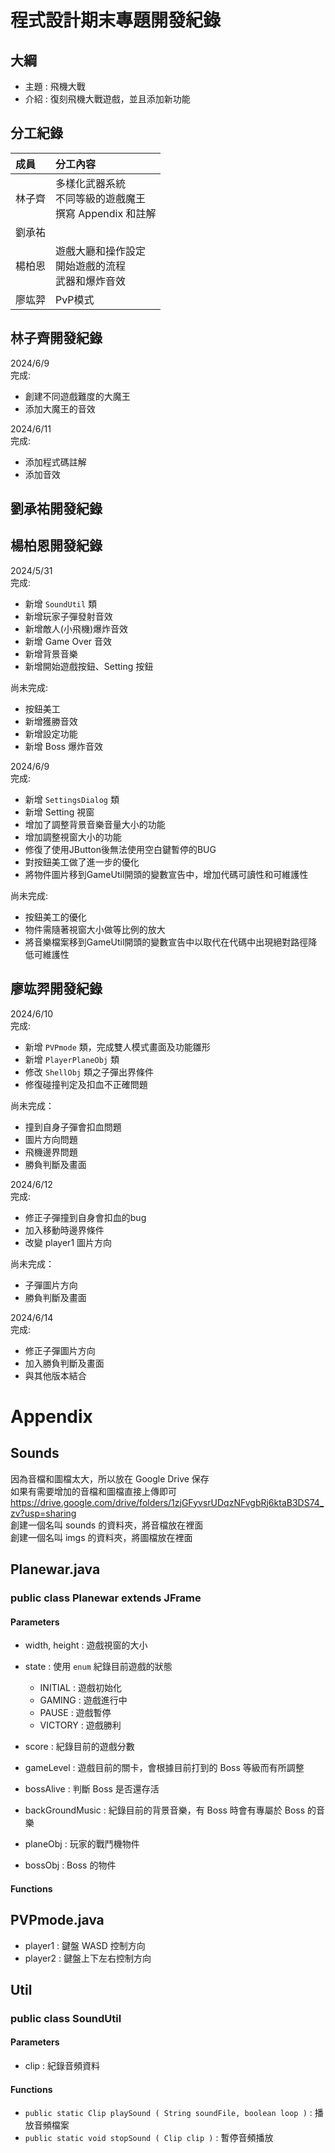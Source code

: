 # 程式設計期末專題開發紀錄

## 大綱
- 主題 : 飛機大戰
- 介紹 : 復刻飛機大戰遊戲，並且添加新功能

## 分工紀錄
|成員|分工內容|
|:--|:--|
|林子齊|多樣化武器系統<br>不同等級的遊戲魔王<br>撰寫 Appendix 和註解|
|劉承祐||
|楊柏恩|遊戲大廳和操作設定<br>開始遊戲的流程<br>武器和爆炸音效|
|廖竑羿|PvP模式|

## 林子齊開發紀錄
2024/6/9<br>
完成:
- 創建不同遊戲難度的大魔王
- 添加大魔王的音效

2024/6/11<br>
完成:
- 添加程式碼註解
- 添加音效

## 劉承祐開發紀錄

## 楊柏恩開發紀錄
2024/5/31<br>
完成:
- 新增 `SoundUtil` 類
- 新增玩家子彈發射音效
- 新增敵人(小飛機)爆炸音效
- 新增 Game Over 音效
- 新增背景音樂
- 新增開始遊戲按鈕、Setting 按鈕

尚未完成:
- 按鈕美工
- 新增獲勝音效
- 新增設定功能
- 新增 Boss 爆炸音效

2024/6/9<br>
完成:
- 新增 `SettingsDialog` 類
- 新增 Setting 視窗
- 增加了調整背景音樂音量大小的功能
- 增加調整視窗大小的功能
- 修復了使用JButton後無法使用空白鍵暫停的BUG
- 對按鈕美工做了進一步的優化
- 將物件圖片移到GameUtil開頭的變數宣告中，增加代碼可讀性和可維護性

尚未完成:
- 按鈕美工的優化
- 物件需隨著視窗大小做等比例的放大
- 將音樂檔案移到GameUtil開頭的變數宣告中以取代在代碼中出現絕對路徑降低可維護性

## 廖竑羿開發紀錄
2024/6/10<br>
完成:
- 新增 `PVPmode` 類，完成雙人模式畫面及功能雛形
- 新增 `PlayerPlaneObj` 類
- 修改 `ShellObj` 類之子彈出界條件
- 修復碰撞判定及扣血不正確問題
  
尚未完成：
- 撞到自身子彈會扣血問題
- 圖片方向問題
- 飛機邊界問題
- 勝負判斷及畫面

2024/6/12<br>
完成:
- 修正子彈撞到自身會扣血的bug
- 加入移動時邊界條件
- 改變 player1 圖片方向

尚未完成：
- 子彈圖片方向
- 勝負判斷及畫面

2024/6/14<br>
完成:
- 修正子彈圖片方向
- 加入勝負判斷及畫面
- 與其他版本結合

# Appendix

## Sounds
因為音檔和圖檔太大，所以放在 Google Drive 保存  
如果有需要增加的音檔和圖檔直接上傳即可  
https://drive.google.com/drive/folders/1zjGFyvsrUDqzNFvgbRj6ktaB3DS74_zv?usp=sharing  
創建一個名叫 sounds 的資料夾，將音檔放在裡面  
創建一個名叫 imgs 的資料夾，將圖檔放在裡面  

## Planewar.java  
### public class Planewar extends JFrame
#### Parameters
- width, height : 遊戲視窗的大小
- state : 使用 `enum` 紀錄目前遊戲的狀態
    - INITIAL : 遊戲初始化
    - GAMING : 遊戲進行中
    - PAUSE : 遊戲暫停
    - VICTORY : 遊戲勝利

- score : 紀錄目前的遊戲分數
- gameLevel : 遊戲目前的關卡，會根據目前打到的 Boss 等級而有所調整
- bossAlive : 判斷 Boss 是否還存活
- backGroundMusic : 紀錄目前的背景音樂，有 Boss 時會有專屬於 Boss 的音樂
- planeObj : 玩家的戰鬥機物件
- bossObj : Boss 的物件

#### Functions

## PVPmode.java  
- player1 : 鍵盤 WASD 控制方向
- player2 : 鍵盤上下左右控制方向

## Util
### public class SoundUtil
#### Parameters
- clip : 紀錄音頻資料

#### Functions
- `public static Clip playSound ( String soundFile, boolean loop )` : 播放音頻檔案
- `public static void stopSound ( Clip clip )` : 暫停音頻播放
